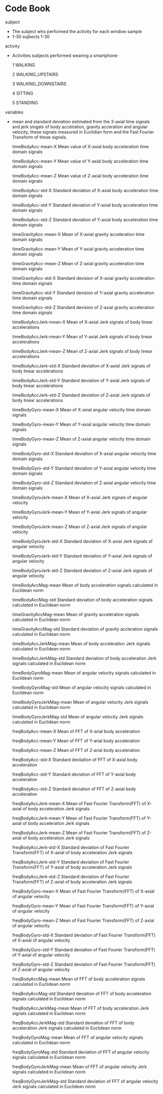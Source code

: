 Code Book
==========================


subject 
* The subject who performed the activity for each window sample
* 1-30  sujbects 1-30
  
activity
* Activities subjects performed wearing a smartphone 

  1  WALKING
  
  2  WALKING_UPSTAIRS
  
  3  WALKING_DOWNSTAIRS
  
  4  SITTING
  
  5 STANDING


variables 
* mean and standard deviation estimated from the 3-axial time signals and jerk singals of body accelration, gravity acceration and angular velocity, these signals measured in Euclidian form and the Fast Fourier Transform of these signals.

  timeBodyAcc-mean-X   Mean value of  X-axial body acceleration time domain signals
  
  timeBodyAcc-mean-Y   Mean value of Y-axial body acceleration time domain signals

  timeBodyAcc-mean-Z   Mean value of Z-axial body acceleration time domain signals

  timeBodyAcc-std-X    Standard deviation of X-axial body acceleration time domain signals
  
  timeBodyAcc-std-Y    Standard deviation of Y-axial body acceleration time domain signals  
  
  timeBodyAcc-std-Z    Standard deviation of Y-axial body acceleration time domain signals
  
  timeGravityAcc-mean-X   Mean of X-axial gravity acceleration time domain signals
  
  timeGravityAcc-mean-Y   Mean of Y-axial gravity acceleration time domain signals
  
  timeGravityAcc-mean-Z   Mean of Z-axial gravity acceleration time domain signals
  
  timeGravityAcc-std-X    Standard devision of X-axial gravity acceleration time domain signals 
  
  timeGravityAcc-std-Y    Standard devision of Y-axial gravity acceleration time domain signals
  
  timeGravityAcc-std-Z    Standard devision of Z-axial gravity acceleration time domain signals
  
  timeBodyAccJerk-mean-X  Mean of X-axial Jerk signals of body linear accelerations
  
  timeBodyAccJerk-mean-Y  Mean of Y-axial Jerk signals of body linear accelerations
  
  timeBodyAccJerk-mean-Z  Mean of Z-axial Jerk signals of body linear accelerations
  
  timeBodyAccJerk-std-X   Standard deviation of X-axial Jerk signals of body linear accelerations
  
  timeBodyAccJerk-std-Y   Standard deviation of Y-axial Jerk signals of body linear accelerations
  
  timeBodyAccJerk-std-Z   Standard deviation of Z-axial Jerk signals of body linear accelerations

  timeBodyGyro-mean-X     Mean of X-axial angular velocity time domain signals

  timeBodyGyro-mean-Y     Mean of Y-axial angular velocity time domain signals

  timeBodyGyro-mean-Z     Mean of Z-axial angular velocity time domain signals

  timeBodyGyro-std-X      Standard deviation of X-axial angular velocity time domain signals

  timeBodyGyro-std-Y      Standard deviation of Y-axial angular velocity time domain signals

  timeBodyGyro-std-Z      Standard deviation of  Z-axial angular velocity time domain signals

  timeBodyGyroJerk-mean-X Mean of X-axial Jerk signals of angular velocity

  timeBodyGyroJerk-mean-Y Mean of Y-axial Jerk signals of angular velocity

  timeBodyGyroJerk-mean-Z Mean of Z-axial Jerk signals of angular velocity

  timeBodyGyroJerk-std-X  Standard deviation of X-axial Jerk signals of angular velocity

  timeBodyGyroJerk-std-Y  Standard deviation of Y-axial Jerk signals of angular velocity

  timeBodyGyroJerk-std-Z  Standard deviation of Z-axial Jerk signals of angular velocity

  timeBodyAccMag-mean     Mean of body acceleration signals calculated in Euclidean norm

  timeBodyAccMag-std      Standard deviation of body acceleration signals calculated in Euclidean norm

  timeGravityAccMag-mean  Mean of gravity acceleration signals calculated in Euclidean norm

  timeGravityAccMag-std   Standard deviation of gravity accleration signals calculated in Euclidean norm

  timeBodyAccJerkMag-mean Mean of body acceleration Jerk signals calculated in Euclidean norm

  timeBodyAccJerkMag-std  Standard deviation of body acceleration Jerk signals calculated in Euclidean norm

  timeBodyGyroMag-mean    Mean of angular velocity signals calculated in Euclidean norm

  timeBodyGyroMag-std     Mean of angular velocity signals calculated in Euclidean norm

  timeBodyGyroJerkMag-mean Mean of angular velocity Jerk signals calculated in Euclidean norm

  timeBodyGyroJerkMag-std Mean of angular velocity Jerk signals calculated in Euclidean norm

  freqBodyAcc-mean-X      Mean of FFT of X-arial body acceleration

  freqBodyAcc-mean-Y      Mean of FFT of Y-arial body acceleration

  freqBodyAcc-mean-Z      Mean of FFT of Z-arial body acceleration

  freqBodyAcc-std-X       Standard devliation of FFT of X-axial body acceleration

  freqBodyAcc-std-Y       Standard deviation of FFT of Y-axial body acceleration

  freqBodyAcc-std-Z       Standard deviation of FFT of Z-axial body acceleration

  freqBodyAccJerk-mean-X  Mean of Fast Fourier Transform(FFT) of X-axial of body acceleration Jerk signals

  freqBodyAccJerk-mean-Y  Mean of Fast Fourier Transform(FFT) of Y-axial of body acceleration Jerk signals

  freqBodyAccJerk-mean-Z  Mean of Fast Fourier Transform(FFT) of Z-axial of body acceleration Jerk signals

  freqBodyAccJerk-std-X   Standard deviation of Fast Fourier Transform(FFT) of X-axial of body acceleration Jerk signals

  freqBodyAccJerk-std-Y   Standard deviation of Fast Fourier Transform(FFT) of Y-axial of body acceleration Jerk signals

  freqBodyAccJerk-std-Z   Standard deviation of Fast Fourier Transform(FFT) of Z-axial of body acceleration Jerk signals

  freqBodyGyro-mean-X     Mean of Fast Fourier Transform(FFT) of X-axial of angular velocity

  freqBodyGyro-mean-Y     Mean of Fast Fourier Transform(FFT) of Y-axial of angular velocity

  freqBodyGyro-mean-Z     Mean of Fast Fourier Transform(FFT) of Z-axial of angular velocity

  freqBodyGyro-std-X      Standard deviation of Fast Fourier Transform(FFT) of X-axial of angular velocity

  freqBodyGyro-std-Y      Standard deviation of Fast Fourier Transform(FFT) of Y-axial of angular velocity

  freqBodyGyro-std-Z      Standard deviation of Fast Fourier Transform(FFT) of Z-axial of angular velocity

  freqBodyAccMag-mean     Mean of FFT of body acceleration signals calculated in Euclidean norm

  freqBodyAccMag-std      Standard deviation of FFT of body acceleration signals calculated in Euclidean norm

  freqBodyAccJerkMag-mean Mean of FFT of body acceleration Jerk signals calculated in Euclidean norm

  freqBodyAccJerkMag-std  Standard deviation of FFT of body acceleration Jerk signals calculated in Euclidean norm

  freqBodyGyroMag-mean    Mean of FFT of angular velocity signals calculated in Euclidean norm
  
  freqBodyGyroMag-std     Standard deviation of FFT of angular velocity signals calculated in Euclidean norm
  
  freqBodyGyroJerkMag-mean Mean of FFT of angular velocity Jerk signals calculated in Euclidean norm
  
  freqBodyGyroJerkMag-std Standard deviation of FFT of angular velocity Jerk signals calculated in Euclidean norm

